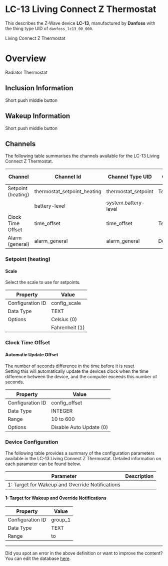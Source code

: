 
# LC-13 Living Connect Z Thermostat

This describes the Z-Wave device **LC-13**, manufactured by **Danfoss** with the thing type UID of ```danfoss_lc13_00_000```. 

Living Connect Z Thermostat  


# Overview #

Radiator Thermostat

  


## Inclusion Information ##

Short push middle button

  


## Wakeup Information ##

Short push middle button

## Channels
The following table summarises the channels available for the LC-13 Living Connect Z Thermostat.

| Channel | Channel Id | Channel Type UID | Category | Item Type |
|---------|------------|------------------|----------|-----------|
| Setpoint (heating) | thermostat_setpoint_heating | thermostat_setpoint | Temperature | Number |
|  | battery-level | system.battery-level |  |  |
| Clock Time Offset | time_offset | time_offset | Temperature | Number |
| Alarm (general) | alarm_general | alarm_general | Door | Switch |



### Setpoint (heating)

#### Scale

Select the scale to use for setpoints.


| Property         | Value    |
|------------------|----------|
| Configuration ID | config_scale |
| Data Type        | TEXT || Default Value | 0 |
| Options | Celsius (0) |
|  | Fahrenheit (1) |





### Clock Time Offset

#### Automatic Update Offset

The number of seconds difference in the time before it is reset  
Setting this will automatically update the devices clock when the time difference between the device, and the computer exceeds this number of seconds.


| Property         | Value    |
|------------------|----------|
| Configuration ID | config_offset |
| Data Type        | INTEGER |
| Range | 10 to 600 || Default Value | 60 |
| Options | Disable Auto Update (0) |






### Device Configuration
The following table provides a summary of the configuration parameters available in the LC-13 Living Connect Z Thermostat.
Detailed information on each parameter can be found below.

| Parameter   | Description |
|-------------|-------------|
| 1: Target for Wakeup and Override Notifications |  |




#### 1: Target for Wakeup and Override Notifications




| Property         | Value    |
|------------------|----------|
| Configuration ID | group_1 |
| Data Type        | TEXT |
| Range |  to  |






---

Did you spot an error in the above definition or want to improve the content?
You can edit the database [here](http://www.cd-jackson.com/index.php/zwave/zwave-device-database/zwave-device-list/devicesummary/165).

